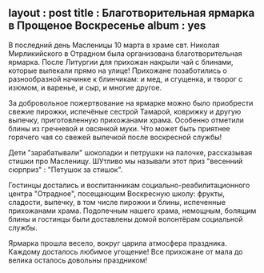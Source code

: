 
layout  : post
title   : Благотворительная ярмарка в Прощеное Воскресенье
album   : yes
---

В последний день Масленицы 10 марта в храме свт. Николая Мирликийского в Отрадном была организована благотворительная ярмарка. После Литургии для прихожан накрыли чай с блинами, которые выпекали прямо на улице! Прихожане позаботились о разнообразной начинке к блинчикам: и мед, и сгущенка, и творог с изюмом, и варенье, и сыр, и многие другое.

За добровольное пожертвование на ярмарке можно было приобрести свежие пирожки, испечёные сестрой Тамарой, коврижку и другую выпечку, приготовленную прихожанами храма. Особенно отметили блины из гречневой и овсянкой муки. Что может быть приятнее горячего чая со свежей выпечкой после воскресной службы!

Дети "зарабатывали" шоколадки и петрушки на палочке, рассказывая стишки про Масленицу. ШУтливо мы называли этот приз "весенний сюрприз" : "Петушок за стишок".

Гостинцы достались и воспитанникам социально-реабилитационного центра "Отрадное", посещающим Воскресную школу: фрукты, сладости, выпечку, в том числе пирожки и блины, испеченные прихожанами храма. Подопечным нашего храма, немощным, болящим блины и гостинцы были доставлены домой волонтёрам социальной службы. 

Ярмарка прошла весело, вокруг царила атмосфера праздника. Каждому досталось любимое угощение! Все прихожане от мала до велика осталось довольны праздником!
